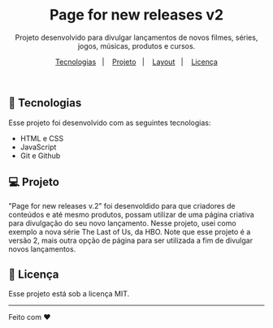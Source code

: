 <h1 align="center"> Page for new releases v2 </h1>

<p align="center">
Projeto desenvolvido para divulgar lançamentos de novos filmes, séries, jogos, músicas, produtos e cursos.
</p>

<p align="center">
  <a href="#-tecnologias">Tecnologias</a>&nbsp;&nbsp;&nbsp;|&nbsp;&nbsp;&nbsp;
  <a href="https://0xguioliveira.github.io/page-for-new-releases-v2/">Projeto</a>&nbsp;&nbsp;&nbsp;|&nbsp;&nbsp;&nbsp;
  <a href="#-layout">Layout</a>&nbsp;&nbsp;&nbsp;|&nbsp;&nbsp;&nbsp;
  <a href="#memo-licença">Licença</a>
</p>

<br>

## 🚀 Tecnologias

Esse projeto foi desenvolvido com as seguintes tecnologias:

- HTML e CSS
- JavaScript
- Git e Github

## 💻 Projeto

"Page for new releases v.2" foi desenvoldido para que criadores de conteúdos e até mesmo produtos, possam utilizar de uma página criativa para divulgação do seu novo lançamento. Nesse projeto, usei como exemplo a nova série The Last of Us, da HBO. Note que esse projeto é a versão 2, mais outra opção de página para ser utilizada a fim de divulgar novos lançamentos.

## :memo: Licença

Esse projeto está sob a licença MIT.

---

Feito com ♥
